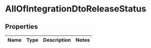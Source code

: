 # AllOfIntegrationDtoReleaseStatus

## Properties
Name | Type | Description | Notes
------------ | ------------- | ------------- | -------------
